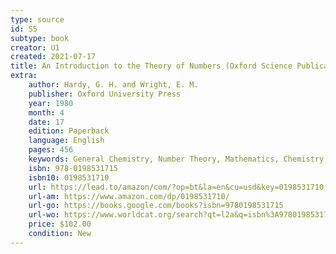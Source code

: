 ```yaml
---
type: source
id: S5
subtype: book
creator: U1
created: 2021-07-17
title: An Introduction to the Theory of Numbers (Oxford Science Publications)
extra:
    author: Hardy, G. H. and Wright, E. M.
    publisher: Oxford University Press
    year: 1980
    month: 4
    date: 17
    edition: Paperback
    language: English
    pages: 456
    keywords: General Chemistry, Number Theory, Mathematics, Chemistry
    isbn: 978-0198531715
    isbn10: 0198531710
    url: https://lead.to/amazon/com/?op=bt&la=en&cu=usd&key=0198531710
    url-am: https://www.amazon.com/dp/0198531710/
    url-go: https://books.google.com/books?isbn=9780198531715
    url-wo: https://www.worldcat.org/search?qt=l2a&q=isbn%3A9780198531715
    price: $102.00
    condition: New
---
```

